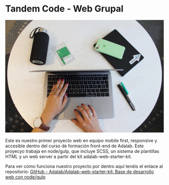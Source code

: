 # Tandem Code - Web Grupal
![TandemCodeWeb](docs/assets/images/tandem.jpeg)

Este es nuestro primer proyecto web en equipo mobile first, responsive y accesible dentro del curso de formación front-end de Adalab. Este proyecyo trabaja en node/gulp, que incluye SCSS, un sistema de plantillas HTML y un web server a partir del kit adalab-web-starter-kit.

Para ver cómo funciona nuestro proyecto por dentro aquí tenéis el enlace al repositorio:
[GitHub - Adalab/Adalab-web-starter-kit: Base de desarrollo web con node/gulp](https://github.com/Adalab/Adalab-web-starter-kit)


